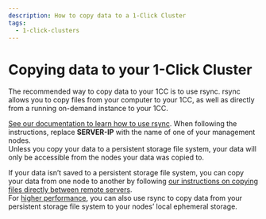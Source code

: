 ```yaml
---
description: How to copy data to a 1-Click Cluster
tags:
  - 1-click-clusters
---
```



# Copying data to your 1-Click Cluster

The recommended way to copy data to your 1CC is to use rsync. rsync allows you to copy files from your computer to your 1CC, as well as directly from a running on-demand instance to your 1CC.

[See our documentation to learn how to use rsync](../../education/programming/basic-linux-commands-and-system-administration#using-rsync-to-copy-and-synchronize-files). When following the instructions, replace **SERVER-IP** with the name of one of your management nodes.  
Unless you copy your data to a persistent storage file system, your data will only be accessible from the nodes your data was copied to.

If your data isn’t saved to a persistent storage file system, you can copy your data from one node to another by following [our instructions on copying files directly between remote servers](../../education/programming/basic-linux-commands-and-system-administration#copy-files-directly-between-remote-servers).  
For [higher performance](../on-demand-cloud/file-systems#how-do-i-use-persistent-storage-to-save-datasets-and-system-state), you can also use rsync to copy data from your persistent storage file system to your nodes’ local ephemeral storage.

